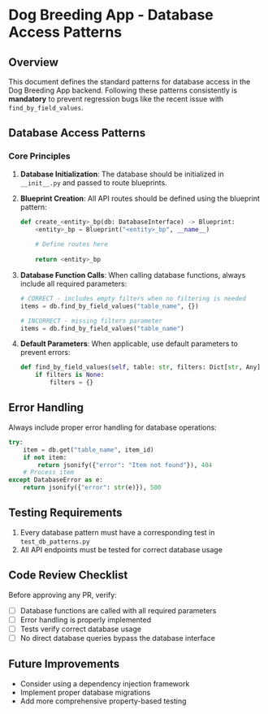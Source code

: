 # Dog Breeding App - Database Access Patterns

## Overview

This document defines the standard patterns for database access in the Dog Breeding App backend. Following these patterns consistently is **mandatory** to prevent regression bugs like the recent issue with `find_by_field_values`.

## Database Access Patterns

### Core Principles

1. **Database Initialization**: The database should be initialized in `__init__.py` and passed to route blueprints.

2. **Blueprint Creation**: All API routes should be defined using the blueprint pattern:
   ```python
   def create_<entity>_bp(db: DatabaseInterface) -> Blueprint:
       <entity>_bp = Blueprint("<entity>_bp", __name__)
       
       # Define routes here
       
       return <entity>_bp
   ```

3. **Database Function Calls**: When calling database functions, always include all required parameters:
   ```python
   # CORRECT - includes empty filters when no filtering is needed
   items = db.find_by_field_values("table_name", {})
   
   # INCORRECT - missing filters parameter
   items = db.find_by_field_values("table_name")
   ```

4. **Default Parameters**: When applicable, use default parameters to prevent errors:
   ```python
   def find_by_field_values(self, table: str, filters: Dict[str, Any] = None):
       if filters is None:
           filters = {}
   ```

## Error Handling

Always include proper error handling for database operations:

```python
try:
    item = db.get("table_name", item_id)
    if not item:
        return jsonify({"error": "Item not found"}), 404
    # Process item
except DatabaseError as e:
    return jsonify({"error": str(e)}), 500
```

## Testing Requirements

1. Every database pattern must have a corresponding test in `test_db_patterns.py`
2. All API endpoints must be tested for correct database usage

## Code Review Checklist

Before approving any PR, verify:

- [ ] Database functions are called with all required parameters
- [ ] Error handling is properly implemented
- [ ] Tests verify correct database usage
- [ ] No direct database queries bypass the database interface

## Future Improvements

- Consider using a dependency injection framework
- Implement proper database migrations
- Add more comprehensive property-based testing
